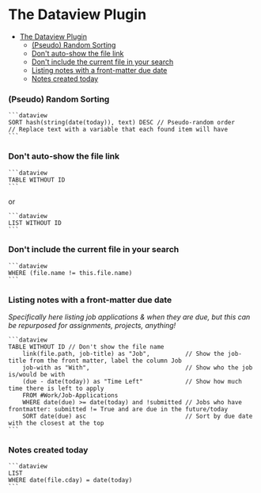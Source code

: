 
# The Dataview Plugin

<!--toc:start-->
- [The Dataview Plugin](#the-dataview-plugin)
    - [(Pseudo) Random Sorting](#pseudo-random-sorting)
    - [Don't auto-show the file link](#dont-auto-show-the-file-link)
    - [Don't include the current file in your search](#dont-include-the-current-file-in-your-search)
    - [Listing notes with a front-matter due date](#listing-notes-with-a-front-matter-due-date)
    - [Notes created today](#notes-created-today)
<!--toc:end-->

### (Pseudo) Random Sorting
````
```dataview
SORT hash(string(date(today)), text) DESC // Pseudo-random order
// Replace text with a variable that each found item will have
```
````

### Don't auto-show the file link
````
```dataview
TABLE WITHOUT ID
```
````
or
````
```dataview
LIST WITHOUT ID	
```
````

### Don't include the current file in your search
````
```dataview
WHERE (file.name != this.file.name)	
```
````

### Listing notes with a front-matter due date

*Specifically here listing job applications & when they are due, but this can be repurposed for assignments, projects, anything!*
````
```dataview
TABLE WITHOUT ID // Don't show the file name
	link(file.path, job-title) as "Job",          // Show the job-title from the front matter, label the column Job
	job-with as "With",                           // Show who the job is/would be with
	(due - date(today)) as "Time Left"            // Show how much time there is left to apply
	FROM #Work/Job-Applications
	WHERE date(due) >= date(today) and !submitted // Jobs who have frontmatter: submitted != True and are due in the future/today
	SORT date(due) asc                            // Sort by due date with the closest at the top
```
````

### Notes created today

````
```dataview
LIST
WHERE date(file.cday) = date(today)
```
````
